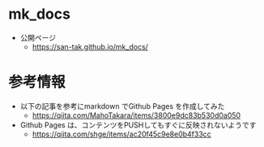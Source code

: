# mk_docs

* 公開ページ
  * https://san-tak.github.io/mk_docs/

# 参考情報

* 以下の記事を参考にmarkdown でGithub Pages を作成してみた
   * https://qiita.com/MahoTakara/items/3800e9dc83b530d0a050
* Github Pages は、コンテンツをPUSHしてもすぐに反映されないようです
   * https://qiita.com/shge/items/ac20f45c9e8e0b4f33cc

